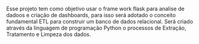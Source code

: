 Esse projeto tem como objetivo usar o frame work flask para analise de dadoos e criação de dashboards,
para isso será adotado o conceito fundamental ETL para construir um banco de dados relacional.
Será criado através da linguagem de programação Python o processos de Extração, Tratamento e Limpeza dos dados.
